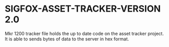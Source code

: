 # SIGFOX-ASSET-TRACKER-VERSION 2.0
Mkr 1200 tracker file holds the up to date code on the asset tracker project.
It is able to sends bytes of data to the server in hex format.

